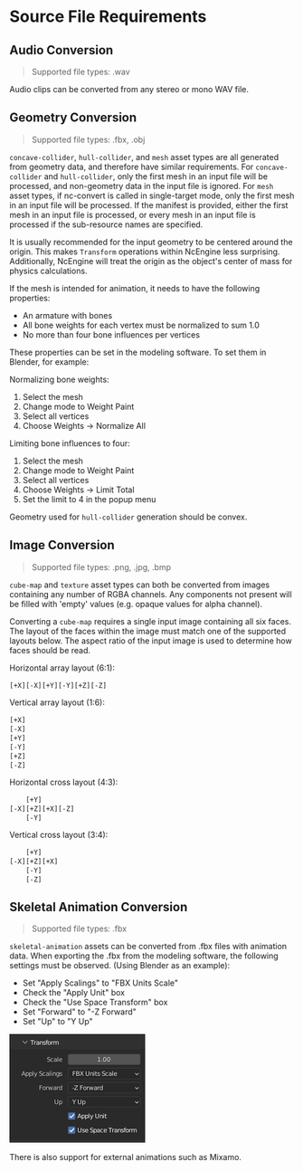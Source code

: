 Source File Requirements
========================

## Audio Conversion
> Supported file types: .wav

Audio clips can be converted from any stereo or mono WAV file.

## Geometry Conversion
> Supported file types: .fbx, .obj

`concave-collider`, `hull-collider`, and `mesh` asset types are all generated from
geometry data, and therefore have similar requirements. For `concave-collider` and `hull-collider`, only the first
mesh in an input file will be processed, and non-geometry data in the input
file is ignored. For `mesh` asset types, if nc-convert is called in single-target mode, only the first mesh in an input
file will be processed. If the manifest is provided, either the first mesh in an input file is processed, or every mesh in an 
input file is processed if the sub-resource names are specified.

It is usually recommended for the input geometry to be centered around the origin.
This makes `Transform` operations within NcEngine less surprising. Additionally,
NcEngine will treat the origin as the object's center of mass for physics
calculations.

If the mesh is intended for animation, it needs to have the following properties:

- An armature with bones
- All bone weights for each vertex must be normalized to sum 1.0
- No more than four bone influences per vertices

These properties can be set in the modeling software. To set them in Blender, for example:

Normalizing bone weights:
1. Select the mesh
2. Change mode to Weight Paint
3. Select all vertices
4. Choose Weights -> Normalize All

Limiting bone influences to four:
1. Select the mesh
2. Change mode to Weight Paint
3. Select all vertices
4. Choose Weights -> Limit Total
5. Set the limit to 4 in the popup menu

Geometry used for `hull-collider` generation should be convex.

## Image Conversion
> Supported file types: .png, .jpg, .bmp

`cube-map` and `texture` asset types can both be converted from images containing
any number of RGBA channels. Any components not present will be filled with
'empty' values (e.g. opaque values for alpha channel).

Converting a `cube-map` requires a single input image containing all six faces.
The layout of the faces within the image must match one of the supported layouts
below. The aspect ratio of the input image is used to determine how faces should
be read.

Horizontal array layout (6:1):
```
[+X][-X][+Y][-Y][+Z][-Z]
```

Vertical array layout (1:6):
```
[+X]
[-X]
[+Y]
[-Y]
[+Z]
[-Z]
```

Horizontal cross layout (4:3):
```
    [+Y]
[-X][+Z][+X][-Z]
    [-Y]
```

Vertical cross layout (3:4):
```
    [+Y]
[-X][+Z][+X]
    [-Y]
    [-Z]
```

## Skeletal Animation Conversion
> Supported file types: .fbx

`skeletal-animation` assets can be converted from .fbx files with animation data.
When exporting the .fbx from the modeling software, the following settings must be observed. (Using Blender as an example): 
- Set "Apply Scalings" to "FBX Units Scale"
- Check the "Apply Unit" box
- Check the "Use Space Transform" box
- Set "Forward" to "-Z Forward"
- Set "Up" to "Y Up"

![Alt text](image.png)

There is also support for external animations such as Mixamo.